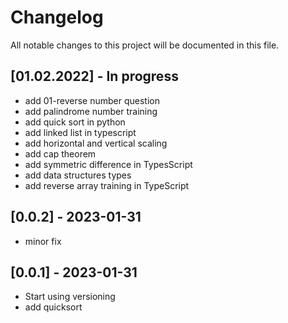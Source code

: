 # Changelog

All notable changes to this project will be documented in this file.

## [01.02.2022] - In progress

- add 01-reverse number question
- add palindrome number training
- add quick sort in python
- add linked list in typescript
- add horizontal and vertical scaling
- add cap theorem
- add symmetric difference in TypesScript
- add data structures types
- add reverse array training in TypeScript

## [0.0.2] - 2023-01-31
- minor fix

## [0.0.1] - 2023-01-31

- Start using versioning
- add quicksort